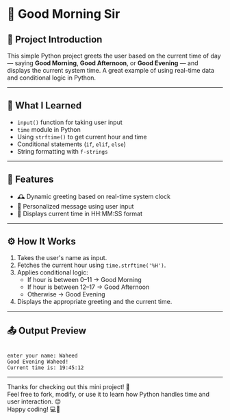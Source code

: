 # 👋 Good Morning Sir

## 🔹 **Project Introduction**
This simple Python project greets the user based on the current time of day — saying **Good Morning**, **Good Afternoon**, or **Good Evening** — and displays the current system time. A great example of using real-time data and conditional logic in Python.

---

## 🧠 **What I Learned**
- `input()` function for taking user input
- `time` module in Python
- Using `strftime()` to get current hour and time
- Conditional statements (`if`, `elif`, `else`)
- String formatting with `f-strings`

---

## 🧩 **Features**
- 🕰️ Dynamic greeting based on real-time system clock  
- 🙋 Personalized message using user input  
- 🧾 Displays current time in HH:MM:SS format  

---

## ⚙️ **How It Works**
1. Takes the user's name as input.
2. Fetches the current hour using `time.strftime('%H')`.
3. Applies conditional logic:
   - If hour is between 0–11 → Good Morning  
   - If hour is between 12–17 → Good Afternoon  
   - Otherwise → Good Evening  
4. Displays the appropriate greeting and the current time.

---

## 📤 **Output Preview**
```

enter your name: Waheed
Good Evening Waheed!
Current time is: 19:45:12

```

---

Thanks for checking out this mini project! 🚀  
Feel free to fork, modify, or use it to learn how Python handles time and user interaction. 😊  
Happy coding! 💻🐍
```
